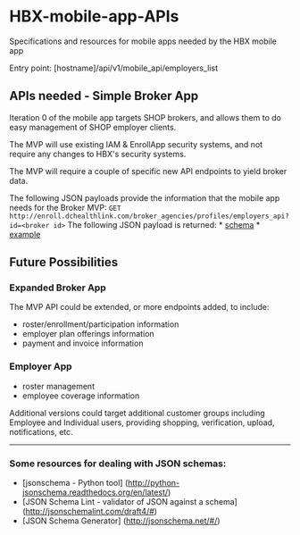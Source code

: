 # HBX-mobile-app-APIs
Specifications and resources for mobile apps needed by the HBX mobile app

Entry point: [hostname]/api/v1/mobile_api/employers_list

## APIs needed - Simple Broker App

Iteration 0 of the mobile app targets SHOP brokers, and allows them to do easy management of SHOP employer clients.

The MVP will use existing IAM & EnrollApp security systems, and not require any changes to HBX's security systems.

The MVP will require a couple of specific new API endpoints to yield broker data.

The following JSON payloads provide the information that the mobile app needs for the Broker MVP:
   `GET http://enroll.dchealthlink.com/broker_agencies/profiles/employers_api?id=<broker id>`
     The following JSON payload is returned:
     * [schema](generated/enroll/broker/employers_list/response/schema.json)
     * [example](generated/enroll/broker/employers_list/response/example.json)
    
## Future Possibilities

### Expanded Broker App 

The MVP API could be extended, or more endpoints added, to include:
 - roster/enrollment/participation information
 - employer plan offerings information
 - payment and invoice information


### Employer App
 - roster management
 - employee coverage information

Additional versions could target additional customer groups including Employee and Individual users, providing shopping, verification, upload, notifications, etc.

******

### Some resources for dealing with JSON schemas:
* [jsonschema - Python tool] (http://python-jsonschema.readthedocs.org/en/latest/)
* [JSON Schema Lint - validator of JSON against a schema] (http://jsonschemalint.com/draft4/#)
* [JSON Schema Generator] (http://jsonschema.net/#/)
